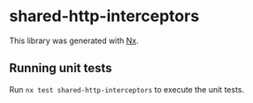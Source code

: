 # shared-http-interceptors

This library was generated with [Nx](https://nx.dev).

## Running unit tests

Run `nx test shared-http-interceptors` to execute the unit tests.
